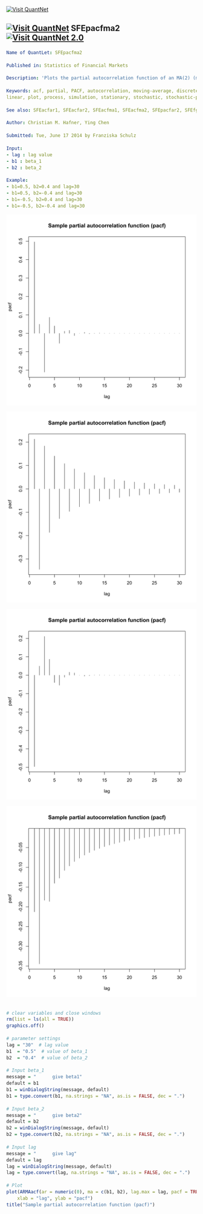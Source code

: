 
[<img src="https://github.com/QuantLet/Styleguide-and-Validation-procedure/blob/master/pictures/banner.png" alt="Visit QuantNet">](http://quantlet.de/index.php?p=info)

## [<img src="https://github.com/QuantLet/Styleguide-and-Validation-procedure/blob/master/pictures/qloqo.png" alt="Visit QuantNet">](http://quantlet.de/) **SFEpacfma2** [<img src="https://github.com/QuantLet/Styleguide-and-Validation-procedure/blob/master/pictures/QN2.png" width="60" alt="Visit QuantNet 2.0">](http://quantlet.de/d3/ia)

```yaml
Name of QuantLet: SFEpacfma2

Published in: Statistics of Financial Markets

Description: 'Plots the partial autocorrelation function of an MA(2) (moving average) process.'

Keywords: acf, partial, PACF, autocorrelation, moving-average, discrete, graphical representation,
linear, plot, process, simulation, stationary, stochastic, stochastic-process, time-series

See also: SFEacfar1, SFEacfar2, SFEacfma1, SFEacfma2, SFEpacfar2, SFEfgnacf

Author: Christian M. Hafner, Ying Chen

Submitted: Tue, June 17 2014 by Franziska Schulz

Input:
- lag : lag value
- b1 : beta_1
- b2 : beta_2

Example:
- b1=0.5, b2=0.4 and lag=30
- b1=0.5, b2=-0.4 and lag=30
- b1=-0.5, b2=0.4 and lag=30
- b1=-0.5, b2=-0.4 and lag=30
```

![Picture1](SFEpacfma2_1-1.png)

![Picture2](SFEpacfma2_2-1.png)

![Picture3](SFEpacfma2_3-1.png)

![Picture4](SFEpacfma2_4-1.png)


```r

# clear variables and close windows
rm(list = ls(all = TRUE))
graphics.off()

# parameter settings
lag = "30"  # lag value
b1  = "0.5"  # value of beta_1
b2  = "0.4"  # value of beta_2

# Input beta_1
message = "      give beta1"
default = b1
b1 = winDialogString(message, default)
b1 = type.convert(b1, na.strings = "NA", as.is = FALSE, dec = ".")

# Input beta_2
message = "      give beta2"
default = b2
b2 = winDialogString(message, default)
b2 = type.convert(b2, na.strings = "NA", as.is = FALSE, dec = ".")

# Input lag
message = "      give lag"
default = lag
lag = winDialogString(message, default)
lag = type.convert(lag, na.strings = "NA", as.is = FALSE, dec = ".")

# Plot
plot(ARMAacf(ar = numeric(0), ma = c(b1, b2), lag.max = lag, pacf = TRUE), type = "h", 
    xlab = "lag", ylab = "pacf")
title("Sample partial autocorrelation function (pacf)")


```
